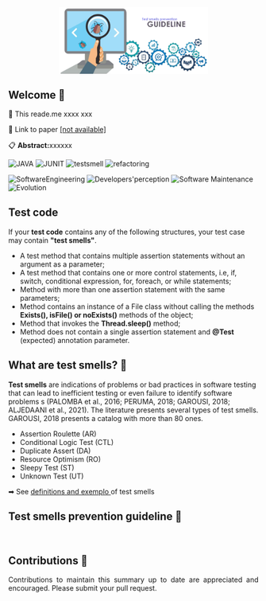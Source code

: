 <p align="center">
 <img width="300px" src="image1.jpg" align="center" alt=""/>
 <h2>Welcome 👋</h2>
</p>

<p align="justify">📌 This reade.me  xxxx </i> xxx </p>

<p align="justify">📎 Link to paper <a href="testsmells">[not available]</a></p>

<p align="justify">📋 <b>Abstract:</b>xxxxxx</p>  


![JAVA](https://img.shields.io/badge/java%20-%23323330.svg?&style=for-the-badge&logo=perfil&logoColor=black&color=F745B5)
![JUNIT](https://img.shields.io/badge/JUNIT%20-%23323330.svg?&style=for-the-badge&logo=perfil&logoColor=black&color=00add8)
![testsmell](https://img.shields.io/badge/testsmell%20-%23323330.svg?&style=for-the-badge&logo=perfil&logoColor=black&color=dc322f)
![refactoring](https://img.shields.io/badge/refactoring%20-%23323330.svg?&style=for-the-badge&logo=perfil&logoColor=black&color=404d59)

![SoftwareEngineering](https://img.shields.io/badge/SoftwareEngineering%20-%23323330.svg?&style=for-the-badge&logo=perfil&logoColor=black&color=ffb800)
![Developers'perception](https://img.shields.io/badge/Developers'perception%20-%23323330.svg?&style=for-the-badge&logo=perfil&logoColor=black&color=f7df1f)
![Software Maintenance](https://img.shields.io/badge/SoftwareMaintenance%20-%23323330.svg?&style=for-the-badge&logo=perfil&logoColor=black&color=f57a17)
![Evolution](https://img.shields.io/badge/Evolution%20-%23323330.svg?&style=for-the-badge&logo=perfil&logoColor=black&color=777bb4)

<p align="center">
 <h2>Test code </h2>
</p>
If your <b> test code</b> contains any of the following structures, your test case may contain <b>"test smells"</b>.

* A test method that contains multiple assertion statements without an argument as a parameter;
* A test method that contains one or more control statements, i.e, if, switch, conditional expression, for, foreach, or while statements;
* Method with more than one assertion statement with the same parameters;
* Method contains an instance of a File class without calling the methods <b>Exists(), isFile() or noExists()</b> methods of the object;
* Method that invokes the <b>Thread.sleep()</b> method;
* Method does not contain a single assertion statement and <b>@Test</b> (expected) annotation parameter.


<p align="center">
 <h2>What are test smells? 🐞</h2>
</p>

<b>Test smells</b> are indications of problems or bad practices in software testing that can lead to inefficient testing or even failure to identify software problems s (PALOMBA
et al., 2016; PERUMA, 2018; GAROUSI, 2018; ALJEDAANI et al., 2021).  The literature presents several types of test smells. GAROUSI, 2018 presents a catalog with more than 80 ones.

* Assertion Roulette (AR)
* Conditional Logic Test (CTL)
* Duplicate Assert (DA)
* Resource Optimism (RO)
* Sleepy Test (ST)
* Unknown Test (UT)

<p> ➡ See <a href="testsmells.md" >definitions and exemplo </a> of test smells</p>

<p align="center">
 <h2>Test smells prevention guideline 🧹</h2>
</p>

<!--<p> ➡ See <a href="testcodrefactoring.md" >definitions</a> of refactorings</p>-->
<img width="48%" src="refactorings.svg" align="center" alt=""/>

<p align="center">
 <h2>Contributions 🤝</h2>
</p>

<p align="justify">Contributions to maintain this summary up to date are appreciated and encouraged. Please submit your pull request. </p>

